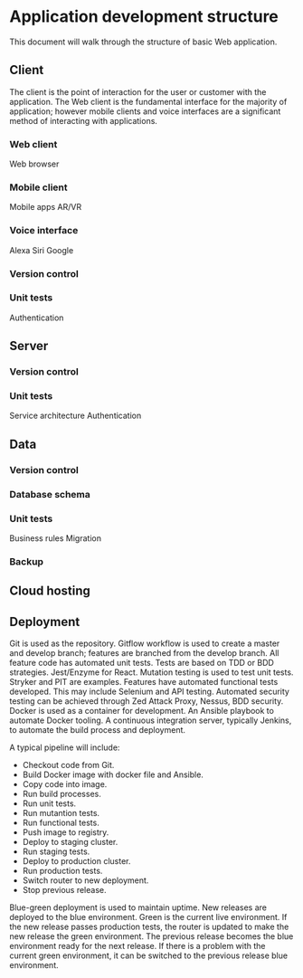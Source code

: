 # Application development structure

This document will walk through the structure of basic Web application.

## Client

The client is the point of interaction for the user or customer with the application. The Web client is the fundamental interface for the majority of application; however mobile clients and voice interfaces are a significant method of interacting with applications.

### Web client

Web browser

### Mobile client

Mobile apps
AR/VR

### Voice interface

Alexa
Siri
Google

### Version control

### Unit tests

Authentication

## Server

### Version control

### Unit tests

Service architecture
Authentication

## Data

### Version control

### Database schema

### Unit tests

Business rules
Migration

### Backup

## Cloud hosting

## Deployment

Git is used as the repository. Gitflow workflow is used to create a master and develop branch; features are branched from the develop branch.
All feature code has automated unit tests. Tests are based on TDD or BDD strategies. Jest/Enzyme for React.
Mutation testing is used to test unit tests. Stryker and PIT are examples.
Features have automated functional tests developed. This may include Selenium and API testing.
Automated security testing can be achieved through Zed Attack Proxy, Nessus, BDD security.
Docker is used as a container for development.
An Ansible playbook to automate Docker tooling.
A continuous integration server, typically Jenkins, to automate the build process and deployment.

A typical pipeline will include:

* Checkout code from Git.
* Build Docker image with docker file and Ansible.
* Copy code into image.
* Run build processes.
* Run unit tests.
* Run mutantion tests.
* Run functional tests.
* Push image to registry.
* Deploy to staging cluster.
* Run staging tests.
* Deploy to production cluster.
* Run production tests.
* Switch router to new deployment.
* Stop previous release.

Blue-green deployment is used to maintain uptime. New releases are deployed to the blue environment. Green is the current live environment. If the new release passes production tests, the router is updated to make the new release the green environment. The previous release becomes the blue environment ready for the next release. If there is a problem with the current green environment, it can be switched to the previous release blue environment.